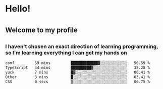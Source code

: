 
<h1>Hello!<h1>
<h2>Welcome to my profile<h2>
<h3>I haven't chosen an exact direction of learning programming, so I'm learning everything I can get my hands on</h3>

<!--START_SECTION:waka-->

```txt
conf         59 mins         ████████████▓░░░░░░░░░░░░   50.59 %
TypeScript   44 mins         █████████▓░░░░░░░░░░░░░░░   38.28 %
yuck         7 mins          █▓░░░░░░░░░░░░░░░░░░░░░░░   06.41 %
Other        3 mins          █░░░░░░░░░░░░░░░░░░░░░░░░   03.41 %
CSS          0 secs          ▒░░░░░░░░░░░░░░░░░░░░░░░░   00.75 %
```

<!--END_SECTION:waka-->
